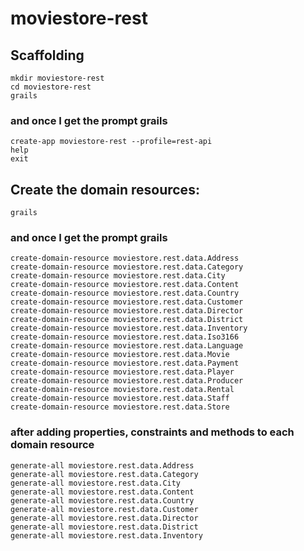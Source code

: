 # moviestore-rest

## Scaffolding
```
mkdir moviestore-rest
cd moviestore-rest
grails
```
### and once I get the prompt grails
```
create-app moviestore-rest --profile=rest-api
help
exit
```

## Create the domain resources:
```
grails
```
### and once I get the prompt grails
```
create-domain-resource moviestore.rest.data.Address
create-domain-resource moviestore.rest.data.Category
create-domain-resource moviestore.rest.data.City
create-domain-resource moviestore.rest.data.Content
create-domain-resource moviestore.rest.data.Country
create-domain-resource moviestore.rest.data.Customer
create-domain-resource moviestore.rest.data.Director
create-domain-resource moviestore.rest.data.District
create-domain-resource moviestore.rest.data.Inventory
create-domain-resource moviestore.rest.data.Iso3166
create-domain-resource moviestore.rest.data.Language
create-domain-resource moviestore.rest.data.Movie
create-domain-resource moviestore.rest.data.Payment
create-domain-resource moviestore.rest.data.Player
create-domain-resource moviestore.rest.data.Producer
create-domain-resource moviestore.rest.data.Rental
create-domain-resource moviestore.rest.data.Staff
create-domain-resource moviestore.rest.data.Store
```

### after adding properties, constraints and methods to each domain resource
```
generate-all moviestore.rest.data.Address
generate-all moviestore.rest.data.Category
generate-all moviestore.rest.data.City
generate-all moviestore.rest.data.Content
generate-all moviestore.rest.data.Country
generate-all moviestore.rest.data.Customer
generate-all moviestore.rest.data.Director
generate-all moviestore.rest.data.District
generate-all moviestore.rest.data.Inventory
```
